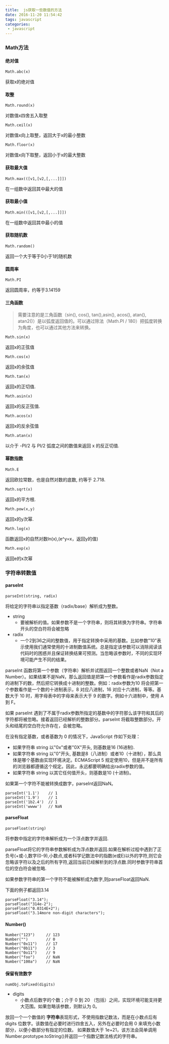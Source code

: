 ```yaml
---
title:  js获取一些数值的方法
date: 2016-11-20 11:54:42
tags: javascript
categories: 
 - javascript
---
```


### Math方法

#### 绝对值

```
Math.abc(x)
```

获取x的绝对值

#### 取整

```
Math.round(x)
```

对数值x四舍五入取整

```
Math.ceil(x)
```

对数值x向上取整，返回大于x的最小整数

```
Math.floor(x)
```

对数值x向下取整，返回小于x的最大整数

#### 获取最大值

```
Math.max(([v1,[v2,[,...]]])
```

在一组数中返回其中最大的值

#### 获取最小值

```
Math.min(([v1,[v2,[,...]]])
```

在一组数中返回其中最小的值

#### 获取随机数

```
Math.random()
```

返回一个大于等于0小于1的随机数

#### 圆周率

```
Math.PI
```

返回圆周率，约等于3.14159

#### 三角函数

>需要注意的是三角函数（sin(), cos(), tan(),asin(), acos(), atan(), atan2()）是以弧度返回值的。可以通过除法（Math.PI / 180）把弧度转换为角度，也可以通过其他方法来转换。

```
Math.sin(x)
```

返回x的正弦值

```
Math.cos(x)
```

返回x的余弦值

```
Math.tan(x)
```

返回x的正切值.

```
Math.asin(x)
```

返回x的反正弦值.

```
Math.acos(x)
```

返回x的反余弦值

```
Math.atan(x)
```

以介于 -PI/2 与 PI/2 弧度之间的数值来返回 x 的反正切值.

#### 幂数指数
```
Math.E
```

返回欧拉常数，也是自然对数的底数, 约等于 2.718.

```
Math.sqrt(x)
```

返回x的平方根.

```
Math.pow(x,y)
```

返回x的y次幂.

```
Math.log(x)
```

函数返回x的自然对数ln(x),(e^y=x，返回y的值)

```
Math.exp(x)
```

返回e的x次幂

### 字符串转数值

#### parseInt

```
parseInt(string, radix)
```
将给定的字符串以指定基数（radix/base）解析成为整数。

- string
    + 要被解析的值。如果参数不是一个字符串，则将其转换为字符串。字符串开头的空白符将会被忽略
- radix 
    + 一个2到36之间的整数值，用于指定转换中采用的基数。比如参数"10"表示使用我们通常使用的十进制数值系统。总是指定该参数可以消除阅读该代码时的困惑并且保证转换结果可预测。当忽略该参数时，不同的实现环境可能产生不同的结果。

parseInt 函数将第一个参数（字符串）解析并试图返回一个整数或者NaN（Not a Number）。如果结果不是NaN，那么返回值是把第一个参数看作是radix参数指定的进制下的数，然后把它转换成十进制的整数。例如：radix参数为10 将会把第一个参数看作是一个数的十进制表示，8 对应八进制，16 对应十六进制，等等。基数大于 10 时，用字母表中的字母来表示大于 9 的数字。例如十六进制中，使用 A 到 F。

如果 parseInt 遇到了不属于radix参数所指定的基数中的字符那么该字符和其后的字符都将被忽略。接着返回已经解析的整数部分。parseInt 将截取整数部分。开头和结尾的空白符允许存在，会被忽略。

在没有指定基数，或者基数为 0 的情况下，JavaScript 作如下处理：

- 如果字符串 string 以"0x"或者"0X"开头, 则基数是16 (16进制).
- 如果字符串 string 以"0"开头, 基数是8（八进制）或者10（十进制），那么具体是哪个基数由实现环境决定。ECMAScript 5 规定使用10，但是并不是所有的浏览器都遵循这个规定。因此，永远都要明确给出radix参数的值。
- 如果字符串 string 以其它任何值开头，则基数是10 (十进制)。

如果第一个字符不能被转换成数字，parseInt返回NaN。

```
parseInt('1.1')    // 1
parseInt('1.9')    // 1
parseInt('1b2.4')  // 1
parseInt('wwww')   // NaN
```

#### parseFloat

```
parseFloat(string)
```

将参数中指定的字符串解析成为一个浮点数字并返回.

parseFloat将它的字符串参数解析成为浮点数并返回.如果在解析过程中遇到了正负号(+或-),数字(0-9),小数点,或者科学记数法中的指数(e或E)以外的字符,则它会忽略该字符以及之后的所有字符,返回当前已经解析到的浮点数.同时参数字符串首位的空白符会被忽略.

如果参数字符串的第一个字符不能被解析成为数字,则parseFloat返回NaN.

下面的例子都返回3.14

```
parseFloat("3.14");
parseFloat("314e-2");
parseFloat("0.0314E+2");
parseFloat("3.14more non-digit characters");
```

#### Number()

```
Number("123")     // 123
Number("")        // 0
Number("0x11")    // 17
Number("0b11")    // 3
Number("0o11")    // 9
Number("foo")     // NaN
Number("100a")    // NaN
```

#### 保留有效数字

```
numObj.toFixed(digits)
```

- digits
    + 小数点后数字的个数；介于 0 到 20 （包括）之间，实现环境可能支持更大范围。如果忽略该参数，则默认为 0。

放回一个一个数值的 **字符串**表现形式，不使用指数记数法，而是在小数点后有 digits 位数字。该数值在必要时进行四舍五入，另外在必要时会用 0 来填充小数部分，以便小数部分有指定的位数。 如果数值大于 1e+21，该方法会简单调用 Number.prototype.toString()并返回一个指数记数法格式的字符串。 